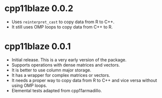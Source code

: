 # cpp11blaze 0.0.2

* Uses `reinterpret_cast` to copy data from R to C++.
* It still uses OMP loops to copy data from C++ to R.

# cpp11blaze 0.0.1

* Initial release. This is a very early version of the package.
* Supports operations with dense matrices and vectors.
* It is better to use column major storage.
* It has a wrapper for complex matrices or vectors.
* It needs a proper way to copy data from R to C++ and vice versa without using OMP loops.
* Elemental tests adapted from cpp11armadillo.
